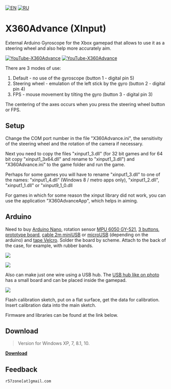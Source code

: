 [![EN](https://user-images.githubusercontent.com/9499881/33184537-7be87e86-d096-11e7-89bb-f3286f752bc6.png)](https://github.com/r57zone/X360Advance/) 
[![RU](https://user-images.githubusercontent.com/9499881/27683795-5b0fbac6-5cd8-11e7-929c-057833e01fb1.png)](https://github.com/r57zone/X360Advance/blob/master/README.RU.md)
# X360Advance (XInput) 
External Arduino Gyroscope for the Xbox gamepad that allows to use it as a steering wheel and also help more accurately aim.

[![YouTube-X360Advance](https://user-images.githubusercontent.com/9499881/52436336-77815c80-2b2d-11e9-8d56-4ff82d82f48c.gif)](https://youtu.be/lNH2shRDchw)
[![YouTube-X360Advance](https://user-images.githubusercontent.com/9499881/52436371-91bb3a80-2b2d-11e9-8bd1-3399e4026962.gif)](https://youtu.be/lNH2shRDchw)


There are 3 modes of use:

1. Default - no use of the gyroscope (button 1 - digital pin 5)
2. Steering wheel - emulation of the left stick by the gyro (button 2 - digital pin 4)
3. FPS - mouse movement by tilting the gyro (button 3 - digital pin 3)

The centering of the axes occurs when you press the steering wheel button or FPS.
## Setup
Change the COM port number in the file "X360Advance.ini", the sensitivity of the steering wheel and the rotation of the camera if necessary.

Next you need to copy the files "xinput1_3.dll" (for 32 bit games and for 64 bit copy "xinput1_3x64.dll" and rename to "xinput1_3.dll") and "X360Advance.ini" to the game folder and run the game.

Perhaps for some games you will have to rename "xinput1_3.dll" to one of the names: "xinput1_4.dll" (Windows 8 / metro apps only), "xinput1_2.dll", "xinput1_1.dll" or "xinput9_1_0.dll

For games in which for some reason the xinput library did not work, you can use the application "X360AdvanceApp", which helps in aiming.
## Arduino
Need to buy [Arduino Nano](http://ali.pub/2oy73f), rotation sensor [MPU 6050 GY-521](http://ali.pub/2oy76c), [3 buttons](http://ali.pub/33lzue), [prototype board](http://ali.pub/340eo5), [cable 2m miniUSB](http://ali.pub/340epp) or [microUSB](http://ali.pub/340eqa) (depending on the arduino) and [tape Velcro](http://ali.pub/33pbqa). Solder the board by scheme. Attach to the back of the case, for example, with rubber bands.

![](https://user-images.githubusercontent.com/9499881/52437030-42760980-2b2f-11e9-8ce5-14b45b30ca31.png)

![](https://user-images.githubusercontent.com/9499881/60760041-9aae2a80-a03f-11e9-81a0-e87cf84a0660.png)


Also can make just one wire using a USB hub. The [USB hub like on photo](http://ali.pub/3ixx9v) has a small board and can be placed inside the gamepad.

![](https://user-images.githubusercontent.com/9499881/60759864-dc89a180-a03c-11e9-8bf4-d0b84894c0e1.png)


Flash calibration sketch, put on a flat surface, get the data for calibration. Insert calibration data into the main sketch.

Firmware and libraries can be found at the link below.

## Download
>Version for Windows XP, 7, 8.1, 10.

**[Download](https://github.com/r57zone/X360Advance/releases)**

## Feedback
`r57zone[at]gmail.com`
